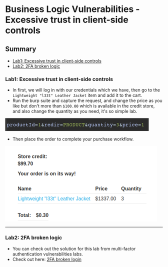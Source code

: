 # Business Logic Vulnerabilities - Excessive trust in client-side controls
## Summary
- [Lab1: Excessive trust in client-side controls](#lab1-excessive-trust-in-client-side-controls)
- [Lab2: 2FA broken logic](#lab2-2fa-broken-logic)

### Lab1: Excessive trust in client-side controls
- In first, we will log in with our credentials which we have, then go to the  `Lightweight "l33t" Leather Jacket` item and add it to the cart. 
- Run the burp suite and capture the request, and change the price as you like but don't more than `$100.00` which is available in the credit store, and also change the quantity as you need, it's so simple lab.

![Lab1_ChangePrice&quantity.png](https://github.com/Sec0gh/Portswigger-Labs/blob/main/Business%20Logic%20Vulnerabilities%20Labs/images/Lab1_ChangePrice%26quantity.png)
- Then place the order to complete your purchase workflow.

![Lab1_price.png](https://github.com/Sec0gh/Portswigger-Labs/blob/main/Business%20Logic%20Vulnerabilities%20Labs/images/Lab1_price.png)

-----
### Lab2: 2FA broken logic
- You can check out the solution for this lab from multi-factor authentication vulnerabilities labs.
- Check out here: [2FA broken login](https://github.com/Sec0gh/Portswigger-Labs/tree/main/Authentication%20Labs/Vulnerabilities%20in%20multi-factor%20authentication#lab8-2fa-broken-logic)

